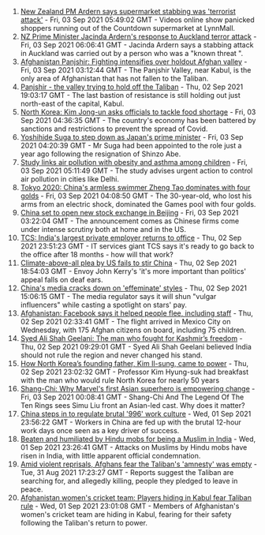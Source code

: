 1. [New Zealand PM Ardern says supermarket stabbing was 'terrorist attack'](https://www.bbc.co.uk/news/world-asia-58405213?at_medium=RSS&at_campaign=KARANGA) - Fri, 03 Sep 2021 05:49:02 GMT - Videos online show panicked shoppers running out of the Countdown supermarket at LynnMall.
2. [NZ Prime Minister Jacinda Ardern's response to Auckland terror attack](https://www.bbc.co.uk/news/world-asia-58432042?at_medium=RSS&at_campaign=KARANGA) - Fri, 03 Sep 2021 06:06:41 GMT - Jacinda Ardern says a stabbing attack in Auckland was carried out by a person who was a "known threat ".
3. [Afghanistan Panjshir: Fighting intensifies over holdout Afghan valley](https://www.bbc.co.uk/news/world-asia-58430255?at_medium=RSS&at_campaign=KARANGA) - Fri, 03 Sep 2021 03:12:44 GMT - The Panjshir Valley, near Kabul, is the only area of Afghanistan that has not fallen to the Taliban.
4. [Panjshir - the valley trying to hold off the Taliban](https://www.bbc.co.uk/news/world-asia-58420859?at_medium=RSS&at_campaign=KARANGA) - Thu, 02 Sep 2021 19:03:17 GMT - The last bastion of resistance is still holding out just north-east of the capital, Kabul.
5. [North Korea: Kim Jong-un asks officials to tackle food shortage](https://www.bbc.co.uk/news/world-asia-58431010?at_medium=RSS&at_campaign=KARANGA) - Fri, 03 Sep 2021 04:36:35 GMT - The country's economy has been battered by sanctions and restrictions to prevent the spread of Covid.
6. [Yoshihide Suga to step down as Japan's prime minister](https://www.bbc.co.uk/news/world-asia-58405212?at_medium=RSS&at_campaign=KARANGA) - Fri, 03 Sep 2021 04:20:39 GMT - Mr Suga had been appointed to the role just a year ago following the resignation of Shinzo Abe.
7. [Study links air pollution with obesity and asthma among children](https://www.bbc.co.uk/news/world-asia-india-58419717?at_medium=RSS&at_campaign=KARANGA) - Fri, 03 Sep 2021 05:11:49 GMT - The study advises urgent action to control air pollution in cities like Delhi.
8. [Tokyo 2020: China's armless swimmer Zheng Tao dominates with four golds](https://www.bbc.co.uk/news/world-asia-china-58430856?at_medium=RSS&at_campaign=KARANGA) - Fri, 03 Sep 2021 04:08:50 GMT - The 30-year-old, who lost his arms from an electric shock, dominated the Games pool with four golds.
9. [China set to open new stock exchange in Beijing](https://www.bbc.co.uk/news/business-58417235?at_medium=RSS&at_campaign=KARANGA) - Fri, 03 Sep 2021 03:22:04 GMT - The announcement comes as Chinese firms come under intense scrutiny both at home and in the US.
10. [TCS: India's largest private employer returns to office](https://www.bbc.co.uk/news/world-asia-india-58339646?at_medium=RSS&at_campaign=KARANGA) - Thu, 02 Sep 2021 23:51:23 GMT - IT services giant TCS says it's ready to go back to the office after 18 months - how will that work?
11. [Climate-above-all plea by US fails to stir China](https://www.bbc.co.uk/news/world-asia-58427519?at_medium=RSS&at_campaign=KARANGA) - Thu, 02 Sep 2021 18:54:03 GMT - Envoy John Kerry's 'it's more important than politics' appeal falls on deaf ears.
12. [China's media cracks down on 'effeminate' styles](https://www.bbc.co.uk/news/business-58394906?at_medium=RSS&at_campaign=KARANGA) - Thu, 02 Sep 2021 15:06:15 GMT - The media regulator says it will shun "vulgar influencers" while casting a spotlight on stars' pay.
13. [Afghanistan: Facebook says it helped people flee, including staff](https://www.bbc.co.uk/news/business-58417231?at_medium=RSS&at_campaign=KARANGA) - Thu, 02 Sep 2021 02:33:41 GMT - The flight arrived in Mexico City on Wednesday, with 175 Afghan citizens on board, including 75 children.
14. [Syed Ali Shah Geelani: The man who fought for Kashmir’s freedom](https://www.bbc.co.uk/news/world-asia-india-58395386?at_medium=RSS&at_campaign=KARANGA) - Thu, 02 Sep 2021 09:29:01 GMT - Syed Ali Shah Geelani believed India should not rule the region and never changed his stand.
15. [How North Korea’s founding father, Kim Il-sung, came to power](https://www.bbc.co.uk/news/stories-58422385?at_medium=RSS&at_campaign=KARANGA) - Thu, 02 Sep 2021 23:02:32 GMT - Professor Kim Hyung-suk had breakfast with the man who would rule North Korea for nearly 50 years
16. [Shang-Chi: Why Marvel's first Asian superhero is empowering change](https://www.bbc.co.uk/news/entertainment-arts-58361669?at_medium=RSS&at_campaign=KARANGA) - Fri, 03 Sep 2021 00:08:41 GMT - Shang-Chi And The Legend Of The Ten Rings sees Simu Liu front an Asian-led cast. Why does it matter?
17. [China steps in to regulate brutal '996' work culture](https://www.bbc.co.uk/news/world-asia-china-58381538?at_medium=RSS&at_campaign=KARANGA) - Wed, 01 Sep 2021 23:56:22 GMT - Workers in China are fed up with the brutal 12-hour work days once seen as a key driver of success.
18. [Beaten and humiliated by Hindu mobs for being a Muslim in India](https://www.bbc.co.uk/news/world-asia-india-58406194?at_medium=RSS&at_campaign=KARANGA) - Wed, 01 Sep 2021 23:26:41 GMT - Attacks on Muslims by Hindu mobs have risen in India, with little apparent official condemnation.
19. [Amid violent reprisals, Afghans fear the Taliban's 'amnesty' was empty](https://www.bbc.co.uk/news/world-asia-58395954?at_medium=RSS&at_campaign=KARANGA) - Tue, 31 Aug 2021 17:23:27 GMT - Reports suggest the Taliban are searching for, and allegedly killing, people they pledged to leave in peace.
20. [Afghanistan women's cricket team: Players hiding in Kabul fear Taliban rule](https://www.bbc.co.uk/sport/cricket/58396310?at_medium=RSS&at_campaign=KARANGA) - Wed, 01 Sep 2021 23:01:08 GMT - Members of Afghanistan's women's cricket team are hiding in Kabul, fearing for their safety following the Taliban's return to power.
